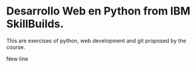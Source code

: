 # Desarrollo Web en Python from IBM SkillBuilds.

This are exercises of python, web development and git proposed by the course.

New line
